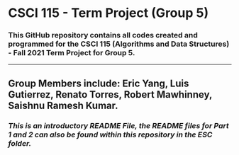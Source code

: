 # CSCI 115 - Term Project (Group 5)
### This GitHub repository contains all codes created and programmed for the CSCI 115 (Algorithms and Data Structures) - Fall 2021 Term Project for Group 5. 
---
## Group Members include: Eric Yang, Luis Gutierrez, Renato Torres, Robert Mawhinney, Saishnu Ramesh Kumar.
### *This is an introductory README File, the README files for Part 1 and 2 can also be found within this repository in the ESC folder.*
